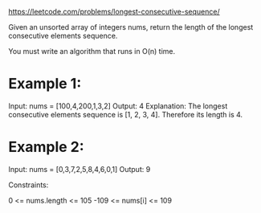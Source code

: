 https://leetcode.com/problems/longest-consecutive-sequence/

Given an unsorted array of integers nums, return the length of the longest consecutive elements sequence.

You must write an algorithm that runs in O(n) time.

 

# Example 1:

Input: nums = [100,4,200,1,3,2]
Output: 4
Explanation: The longest consecutive elements sequence is [1, 2, 3, 4]. Therefore its length is 4.

# Example 2:

Input: nums = [0,3,7,2,5,8,4,6,0,1]
Output: 9
 

Constraints:

0 <= nums.length <= 105
-109 <= nums[i] <= 109